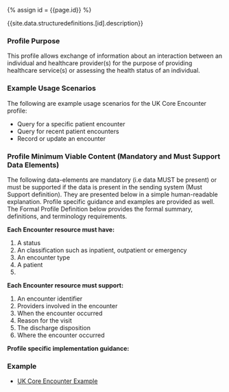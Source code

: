 
{% assign id = {{page.id}} %}

{{site.data.structuredefinitions.[id].description}}

<!-- end TOC -->
### Profile Purpose ###

This profile allows exchange of information about an interaction between an individual and healthcare provider(s) for the purpose of providing healthcare service(s) or assessing the health status of an individual.


### Example Usage Scenarios ###

The following are example usage scenarios for the UK Core Encounter profile:

- Query for a specific patient encounter
- Query for recent patient encounters
- Record or update an encounter

### Profile Minimum Viable Content (Mandatory and Must Support Data Elements) ###

The following data-elements are mandatory (i.e data MUST be present) or must be supported if the data is present in the sending system (Must Support definition). They are presented below in a simple human-readable explanation. Profile specific guidance and examples are provided as well. The Formal Profile Definition below provides the formal summary, definitions, and terminology requirements.

**Each Encounter resource must have:**

1. A status
2. An classification such as inpatient, outpatient or emergency
3. An encounter type
4. A patient
5. 
**Each Encounter resource must support:**

1. An encounter identifier
2. Providers involved in the encounter
3. When the encounter occurred
4. Reason for the visit
5. The discharge disposition
6. Where the encounter occurred

**Profile specific implementation guidance:**


### Example ###

- [UK Core Encounter Example](UKCore-Encounter-Example.html)
